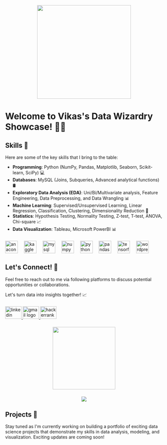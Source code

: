 <div align="center">
  <img height="300" src="https://camo.githubusercontent.com/7de37139d0b4c1ce40865e799b446c0e963a3dd8fb68d239707237c40604fa3d/68747470733a2f2f63646e2e6472696262626c652e636f6d2f75736572732f3733303730332f73637265656e73686f74732f363538313234332f6176656e746f2e676966"  />
</div>

###
# Welcome to Vikas's Data Wizardry Showcase! 🧙‍♂️

## Skills 💼

Here are some of the key skills that I bring to the table:

- **Programming**: Python (NumPy, Pandas, Matplotlib, Seaborn, Scikit-learn, SciPy) 💻
- **Databases**: MySQL (Joins, Subqueries, Advanced analytical functions) 🛢️
- **Exploratory Data Analysis (EDA)**: Uni/Bi/Multivariate analysis, Feature Engineering, Data Preprocessing, and Data Wrangling 📊
- **Machine Learning**: Supervised/Unsupervised Learning, Linear Regression, Classification, Clustering, Dimensionality Reduction 🤖
- **Statistics**: Hypothesis Testing, Normality Testing, Z-test, T-test, ANOVA, Chi-square 📈
- **Data Visualization**: Tableau, Microsoft PowerBI 📊
  ###

<div align="left">
  <img src="https://cdn.jsdelivr.net/gh/devicons/devicon/icons/anaconda/anaconda-original.svg" height="40" alt="anaconda logo"  />
  <img width="12" />
  <img src="https://cdn.jsdelivr.net/gh/devicons/devicon/icons/kaggle/kaggle-original.svg" height="40" alt="kaggle logo"  />
  <img width="12" />
  <img src="https://cdn.jsdelivr.net/gh/devicons/devicon/icons/mysql/mysql-original.svg" height="40" alt="mysql logo"  />
  <img width="12" />
  <img src="https://cdn.jsdelivr.net/gh/devicons/devicon/icons/numpy/numpy-original.svg" height="40" alt="numpy logo"  />
  <img width="12" />
  <img src="https://cdn.jsdelivr.net/gh/devicons/devicon/icons/python/python-original.svg" height="40" alt="python logo"  />
  <img width="12" />
  <img src="https://cdn.jsdelivr.net/gh/devicons/devicon/icons/pandas/pandas-original.svg" height="40" alt="pandas logo"  />
  <img width="12" />
  <img src="https://cdn.jsdelivr.net/gh/devicons/devicon/icons/tensorflow/tensorflow-original.svg" height="40" alt="tensorflow logo"  />
  <img width="12" />
  <img src="https://cdn.jsdelivr.net/gh/devicons/devicon/icons/wordpress/wordpress-original.svg" height="40" alt="wordpress logo"  />
</div>

###

###
## Let's Connect! 📧

Feel free to reach out to me via following platforms to discuss potential opportunities or collaborations.

Let's turn data into insights together! 📈

###

###

<div align="left">
  <a href="https://www.linkedin.com/in/vikas-ilalshettar/" target="_blank">
    <img src="https://raw.githubusercontent.com/maurodesouza/profile-readme-generator/master/src/assets/icons/social/linkedin/default.svg" width="52" height="40" alt="linkedin logo"  />
  </a>
  <a href="Vikasilalashettar17@gmail.com" target="_blank">
    <img src="https://raw.githubusercontent.com/maurodesouza/profile-readme-generator/master/src/assets/icons/social/gmail/default.svg" width="52" height="40" alt="gmail logo"  />
  </a>
  <a href="https://www.hackerrank.com/profile/vikasilalashett1" target="_blank">
    <img src="https://raw.githubusercontent.com/maurodesouza/profile-readme-generator/master/src/assets/icons/social/hackerrank/default.svg" width="52" height="40" alt="hackerrank logo"  />
  </a>
</div>

###

<div align="center">
  <img height="200" src="https://raw.githubusercontent.com/rahulbanerjee26/githubProfileReadmeGenerator/main/gifs/github.gif"  />
</div>

###


###

<div align="center">
  <img src="https://profile-counter.glitch.me/IVikas17/count.svg?"  />
</div>

###
## Projects 🚀

Stay tuned as I'm currently working on building a portfolio of exciting data science projects that demonstrate my skills in data analysis, modeling, and visualization. Exciting updates are coming soon!

###

